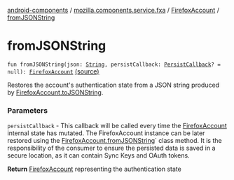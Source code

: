 [android-components](../../index.md) / [mozilla.components.service.fxa](../index.md) / [FirefoxAccount](index.md) / [fromJSONString](./from-j-s-o-n-string.md)

# fromJSONString

`fun fromJSONString(json: `[`String`](https://kotlinlang.org/api/latest/jvm/stdlib/kotlin/-string/index.html)`, persistCallback: `[`PersistCallback`](../-persist-callback.md)`? = null): `[`FirefoxAccount`](index.md) [(source)](https://github.com/mozilla-mobile/android-components/blob/master/components/service/firefox-accounts/src/main/java/mozilla/components/service/fxa/FirefoxAccount.kt#L263)

Restores the account's authentication state from a JSON string produced by
[FirefoxAccount.toJSONString](to-j-s-o-n-string.md).

### Parameters

`persistCallback` - This callback will be called every time the [FirefoxAccount](index.md)
internal state has mutated.
The FirefoxAccount instance can be later restored using the
[FirefoxAccount.fromJSONString](./from-j-s-o-n-string.md)` class method.
It is the responsibility of the consumer to ensure the persisted data
is saved in a secure location, as it can contain Sync Keys and
OAuth tokens.

**Return**
[FirefoxAccount](index.md) representing the authentication state

